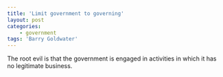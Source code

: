 ```yaml
---
title: 'Limit government to governing'
layout: post
categories:
    - government
tags: 'Barry Goldwater'
---
```


The root evil is that the government is engaged in activities in which it has no legitimate business.